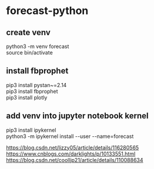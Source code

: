 # forecast-python

## create venv
python3 -m venv forecast  
source bin/activate  

## install fbprophet
pip3 install pystan~=2.14  
pip3 install fbprophet  
pip3 install plotly  

## add venv into jupyter notebook kernel
pip3 install ipykernel  
python3 -m ipykernel install --user --name=forecast  

https://blog.csdn.net/lizzy05/article/details/116280565  
https://www.cnblogs.com/darklights/p/10133551.html  
https://blog.csdn.net/coolljp21/article/details/110088634
